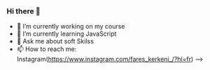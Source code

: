### Hi there 👋



- 🔭 I’m currently working on my course
- 🌱 I’m currently learning JavaScript
- 💬 Ask me about soft Skilss
- 📫 How to reach me: Instagram(https://www.instagram.com/fares_kerkeni_/?hl=fr)
-->
